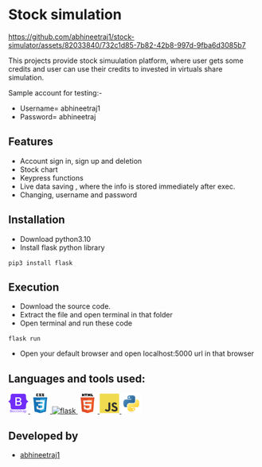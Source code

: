 # Stock simulation

https://github.com/abhineetraj1/stock-simulator/assets/82033840/732c1d85-7b82-42b8-997d-9fba6d3085b7

This projects provide stock simuulation platform, where user gets some credits and user can use their credits to invested in virtuals share simulation.

Sample account for testing:-
*	Username= abhineetraj1
*	Password= abhineetraj

## Features
*	Account sign in, sign up and deletion
*	Stock chart
*	Keypress functions
*	Live data saving , where the info is stored immediately after exec.
*	Changing, username and password

## Installation

*	Download python3.10
*	Install flask python library
```
pip3 install flask
```

## Execution

*	Download the source code.
*	Extract the file and open terminal in that folder
*	Open terminal and run these code
```
flask run
```
*	Open your default browser and open localhost:5000 url in that browser

## Languages and tools used:
<p align="left"> <a href="https://getbootstrap.com" target="_blank" rel="noreferrer"> <img src="https://raw.githubusercontent.com/devicons/devicon/master/icons/bootstrap/bootstrap-plain-wordmark.svg" alt="bootstrap" width="40" height="40"/> </a> <a href="https://www.w3schools.com/css/" target="_blank" rel="noreferrer"> <img src="https://raw.githubusercontent.com/devicons/devicon/master/icons/css3/css3-original-wordmark.svg" alt="css3" width="40" height="40"/> </a> <a href="https://flask.palletsprojects.com/" target="_blank" rel="noreferrer"> <img src="https://www.vectorlogo.zone/logos/pocoo_flask/pocoo_flask-icon.svg" alt="flask" width="40" height="40"/> </a> <a href="https://www.w3.org/html/" target="_blank" rel="noreferrer"> <img src="https://raw.githubusercontent.com/devicons/devicon/master/icons/html5/html5-original-wordmark.svg" alt="html5" width="40" height="40"/> </a> <a href="https://developer.mozilla.org/en-US/docs/Web/JavaScript" target="_blank" rel="noreferrer"> <img src="https://raw.githubusercontent.com/devicons/devicon/master/icons/javascript/javascript-original.svg" alt="javascript" width="40" height="40"/> </a> <a href="https://www.python.org" target="_blank" rel="noreferrer"> <img src="https://raw.githubusercontent.com/devicons/devicon/master/icons/python/python-original.svg" alt="python" width="40" height="40"/> </a> </p>

## Developed by
*	[abhineetraj1](http://github.com/abhineetraj1)
